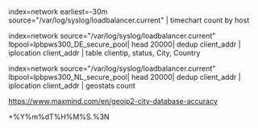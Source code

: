 index=network earliest=-30m source="/var/log/syslog/loadbalancer.current" | timechart count by host


index=network  source="/var/log/syslog/loadbalancer.current" lbpool=lpbpws300_DE_secure_pool| head 20000| dedup client_addr |  iplocation client_addr | table clientip, status, City, Country

index=network  source="/var/log/syslog/loadbalancer.current" lbpool=lpbpws300_NL_secure_pool| head 20000| dedup client_addr |  iplocation client_addr |  geostats count

https://www.maxmind.com/en/geoip2-city-database-accuracy



+%Y%m%dT%H%M%S.%3N
